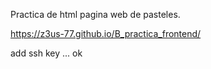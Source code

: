 Practica de html pagina web de pasteles.

https://z3us-77.github.io/B_practica_frontend/

add ssh key ... ok 